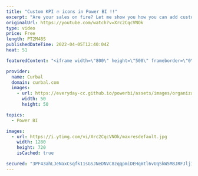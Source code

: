 ```yaml
---
title: "Custom KPI 🔥 icons in Power BI !!"
excerpt: "Are your sales on fire? Let me show you how you can add custom kpis in Power BI to showcase it :)  Links to: Json theme: https://curbal.com/product/json-theme-bundle-by-curbal Embed images: https://www.youtube.com/watch?v=fhtCSUk1pUA&ab_channel=Curbal  Here you can download all the pbix files: https://curbal.com/donwload-center"
originalUrl: https://youtube.com/watch?v=Xrc2CqcVNOk
type: video
price: Free
length: PT2M48S
publishedDateTime: 2022-04-05T12:40:04Z
heat: 51

featuredContent: "<iframe width=\"800\" height=\"500\" frameborder=\"0\" src=\"https://www.youtube.com/embed/Xrc2CqcVNOk\" allow=\"accelerometer; autoplay; encrypted-media; gyroscope; picture-in-picture\" allowfullscreen></iframe>"

provider:
  name: Curbal
  domain: curbal.com
  images:
    - url: https://everyday-cc.github.io/powerbi/assets/images/organizations/curbal.com-50x50.jpg
      width: 50
      height: 50

topics:
  - Power BI

images:
  - url: https://i.ytimg.com/vi/Xrc2CqcVNOk/maxresdefault.jpg
    width: 1280
    height: 720
    isCached: true

secured: "3PF43ahLJeNaxCsqfk11sGSJNeDNVC8zqqpmiDEHqmtl6vUqSkW5M8JRFJljIH/nKcUm4IhU5IRWlMOHfVboO2wLtOybdFHhGAF+9ie9f5fL3n2RA823GxnAbSStRZSkuHI/5pdBvqAZSGzys5h2ERPmCADOiPFra2gJ1K9TJx7K+JCGYQtQc9wozdmBeKkSdHAAEuTyWB2wltqZADy3HoKlVnB1A0C0ocRD3RwjPR6+K8aFPKu80UQ7SIN4xj+cK4hFU5lW+6/4KzrP1sv9R5EyLs1A9CW2U4Ggz1fVHrH2egyMkhAqaVivd95eqL3xeLMh3+059n70pkCD+0IBuaXh2Q196TEAu+WwvrZF5iDvg6QIvo7nTKZ5VVEzFtn2rH/nQZTHiwgWnWGK+lmdouy4jPqoBYQJaIBdPGm//Cg=;UEArDvd5h7Cn7Hnrb2bsMA=="
---
```



